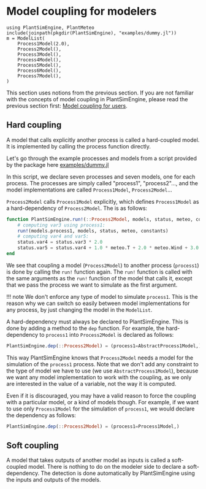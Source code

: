 # Model coupling for modelers

```@setup usepkg
using PlantSimEngine, PlantMeteo
include(joinpath(pkgdir(PlantSimEngine), "examples/dummy.jl"))
m = ModelList(
    Process1Model(2.0), 
    Process2Model(),
    Process3Model(),
    Process4Model(),
    Process5Model(),
    Process6Model(),
    Process7Model(),
)
```

This section uses notions from the previous section. If you are not familiar with the concepts of model coupling in PlantSimEngine, please read the previous section first: [Model coupling for users](@ref).

## Hard coupling

A model that calls explicitly another process is called a hard-coupled model. It is implemented by calling the process function directly.

Let's go through the example processes and models from a script provided by the package here [examples/dummy.jl](https://github.com/VEZY/PlantSimEngine.jl/blob/main/examples/dummy.jl)

In this script, we declare seven processes and seven models, one for each process. The processes are simply called "process1", "process2"..., and the model implementations are called `Process1Model`, `Process2Model`...

`Process2Model` calls `Process1Model` explicitly, which defines `Process1Model` as a hard-dependency of `Process2Model`. The is as follows:

```julia
function PlantSimEngine.run!(::Process2Model, models, status, meteo, constants, extra)
    # computing var3 using process1:
    run!(models.process1, models, status, meteo, constants)
    # computing var4 and var5:
    status.var4 = status.var3 * 2.0
    status.var5 = status.var4 + 1.0 * meteo.T + 2.0 * meteo.Wind + 3.0 * meteo.Rh
end
```

We see that coupling a model (`Process2Model`) to another process (`process1`) is done by calling the `run!` function again. The `run!` function is called with the same arguments as the `run!` function of the model that calls it, except that we pass the process we want to simulate as the first argument.

!!! note
    We don't enforce any type of model to simulate `process1`. This is the reason why we can switch so easily between model implementations for any process, by just changing the model in the `ModelList`.

A hard-dependency must always be declared to PlantSimEngine. This is done by adding a method to the `dep` function. For example, the hard-dependency to `process1` into `Process2Model` is declared as follows:

```julia
PlantSimEngine.dep(::Process2Model) = (process1=AbstractProcess1Model,)
```

This way PlantSimEngine knows that `Process2Model` needs a model for the simulation of the `process1` process. Note that we don't add any constraint to the type of model we have to use (we use `AbstractProcess1Model`), because we want any model implementation to work with the coupling, as we only are interested in the value of a variable, not the way it is computed.

Even if it is discouraged, you may have a valid reason to force the coupling with a particular model, or a kind of models though. For example, if we want to use only `Process1Model` for the simulation of `process1`, we would declare the dependency as follows:

```julia
PlantSimEngine.dep(::Process2Model) = (process1=Process1Model,)
```

## Soft coupling

A model that takes outputs of another model as inputs is called a soft-coupled model. There is nothing to do on the modeler side to declare a soft-dependency. The detection is done automatically by PlantSimEngine using the inputs and outputs of the models.